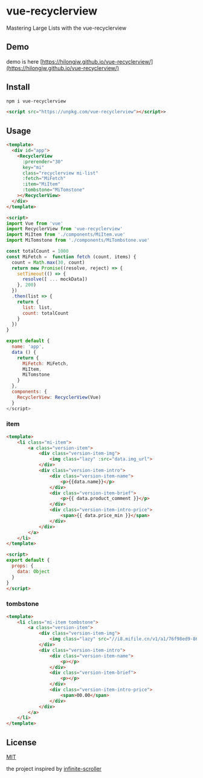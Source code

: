 # vue-recyclerview

Mastering Large Lists with the vue-recyclerview

## Demo

demo is here [https://hilongjw.github.io/vue-recyclerview/](https://hilongjw.github.io/vue-recyclerview/)


## Install

```bash
npm i vue-recyclerview

```

```html
<script src="https://unpkg.com/vue-recyclerview"></script>>
```


## Usage

```html
<template>
  <div id="app">
    <RecyclerView
      :prerender="30" 
      key="mi" 
      class="recyclerview mi-list" 
      :fetch="MiFetch" 
      :item="MiItem" 
      :tombstone="MiTomstone"
    ></RecyclerView>
  </div>
</template>

<script>
import Vue from 'vue'
import RecyclerView from 'vue-recyclerview'
import MiItem from './components/MiItem.vue'
import MiTomstone from './components/MiTombstone.vue'

const totalCount = 1000
const MiFetch =  function fetch (count, items) {
  count = Math.max(30, count)
  return new Promise((resolve, reject) => {
    setTimeout(() => {
      resolve([ ... mockData])
    }, 200)
  })
  .then(list => {
    return {
      list: list,
      count: totalCount
    }
  })
}

export default {
  name: 'app',
  data () {
    return {
      MiFetch: MiFetch,
      MiItem,
      MiTomstone
    }
  },
  components: {
    RecyclerView: RecyclerView(Vue)
  }
</script>

```

### item

```html
<template>
    <li class="mi-item">
        <a class="version-item">
            <div class="version-item-img">
                <img class="lazy" :src="data.img_url">
            </div>
            <div class="version-item-intro">
                <div class="version-item-name">
                    <p>{{data.name}}</p>
                </div>
                <div class="version-item-brief">
                    <p>{{ data.product_comment }}</p>
                </div>
                <div class="version-item-intro-price">
                    <span>{{ data.price_min }}</span>
                </div>
            </div>
        </a>
    </li>
</template>

<script>
export default {
  props: {
    data: Object
  }
}
</script>

```

### tombstone

```html
<template>
    <li class="mi-item tombstone">
        <a class="version-item">
            <div class="version-item-img">
                <img class="lazy" src="//i8.mifile.cn/v1/a1/76f98ed9-86c5-dcda-0ba2-b79f62b0f195.webp?width=360&height=360">
            </div>
            <div class="version-item-intro">
                <div class="version-item-name">
                    <p></p>
                </div>
                <div class="version-item-brief">
                    <p></p>
                </div>
                <div class="version-item-intro-price">
                    <span>00.00</span>
                </div>
            </div>
        </a>
    </li>
</template>
```

## License

[MIT](https://github.com/hilongjw/vue-recyclerview/blob/master/License)

the project inspired by [infinite-scroller](https://github.com/GoogleChrome/ui-element-samples/tree/gh-pages/infinite-scroller)


